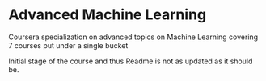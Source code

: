 # Advanced Machine Learning

Coursera specialization on advanced topics on Machine Learning covering 7 courses put under a single bucket

Initial stage of the course and thus Readme is not as updated as it should be.
